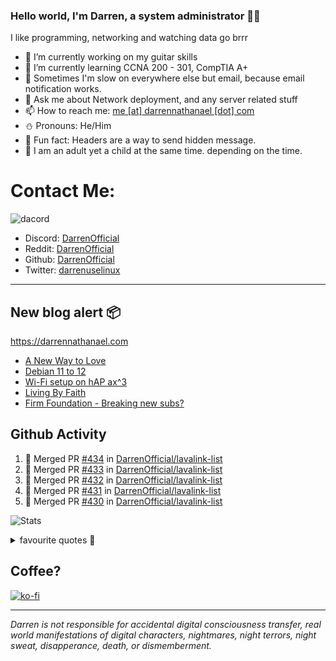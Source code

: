 ### Hello world, I'm Darren, a system administrator 👨‍💻
I like programming, networking and watching data go brrr


- 🔭 I’m currently working on my guitar skills
- 🌴 I’m currently learning CCNA 200 - 301, CompTIA A+ 
- 🚀 Sometimes I'm slow on everywhere else but email, because email notification works.
- 💬 Ask me about Network deployment, and any server related stuff 
- 📫 How to reach me: [me [at] darrennathanael [dot] com](mailto:me@darrennathanael.com) 
- ⛄️ Pronouns: He/Him
- 🍪 Fun fact: Headers are a way to send hidden message.
- 🍻 I am an adult yet a child at the same time. depending on the time.

# Contact Me:

![dacord](https://discord.c99.nl/widget/theme-4/508296903960821771.png)

- Discord: [DarrenOfficial](https://discord.darrennathanael.com)
- Reddit: [DarrenOfficial](https://reddit.com/u/DarrenOfficiallol)
- Github: [DarrenOfficial](https://github.com/DarrenOfficial)
- Twitter: [darrenuselinux](https://twitter.com/darrenuselinux)


---
## New blog alert 📦
https://darrennathanael.com
<!-- BLOG-POST-LIST:START -->
- [A New Way to Love](https://blog.darrennathanael.com/posts/a-new-way-to-love/)
- [Debian 11 to 12](https://blog.darrennathanael.com/posts/debian-11-to-12/)
- [Wi-Fi setup on hAP ax^3](https://blog.darrennathanael.com/posts/mikrotik-hap-ax3-wifi-config/)
- [Living By Faith](https://blog.darrennathanael.com/posts/living-by-faith/)
- [Firm Foundation - Breaking new subs?](https://blog.darrennathanael.com/posts/more-subs-more-salvation/)
<!-- BLOG-POST-LIST:END -->

## Github Activity
<!--START_SECTION:activity-->
1. 🎉 Merged PR [#434](https://github.com/DarrenOfficial/lavalink-list/pull/434) in [DarrenOfficial/lavalink-list](https://github.com/DarrenOfficial/lavalink-list)
2. 🎉 Merged PR [#433](https://github.com/DarrenOfficial/lavalink-list/pull/433) in [DarrenOfficial/lavalink-list](https://github.com/DarrenOfficial/lavalink-list)
3. 🎉 Merged PR [#432](https://github.com/DarrenOfficial/lavalink-list/pull/432) in [DarrenOfficial/lavalink-list](https://github.com/DarrenOfficial/lavalink-list)
4. 🎉 Merged PR [#431](https://github.com/DarrenOfficial/lavalink-list/pull/431) in [DarrenOfficial/lavalink-list](https://github.com/DarrenOfficial/lavalink-list)
5. 🎉 Merged PR [#430](https://github.com/DarrenOfficial/lavalink-list/pull/430) in [DarrenOfficial/lavalink-list](https://github.com/DarrenOfficial/lavalink-list)
<!--END_SECTION:activity-->


![Stats](https://github-readme-stats.vercel.app/api?username=DarrenOfficial&layout=compact&hide_border=true&hide_title=true&count_private=true&include_all_commits=true&show_icons=true&bg_color=00000000&text_color=c3c6ce&icon_color=4e64f7)


<details>
<summary>favourite quotes 🍻</summary>
<br>
<i>"Always trust what others say or write without ever questioning them. Especially their code."</i> -Albert Einstein
<br><br>
  <i>"If she this easy, then she prolly got a diseasy"</i> -Dr Martin Luther King
  <br><br>
  <i>"If a woman is giving you what you want, it is deception."</i> -Sun Tzu, Art of War
</details>


## Coffee?

[![ko-fi](https://ko-fi.com/img/githubbutton_sm.svg)](https://ko-fi.com/R6R1311CB)

---

_Darren is not responsible for accidental digital consciousness transfer, real world manifestations of digital characters, nightmares, night terrors, night sweat, disapperance, death, or dismemberment._
